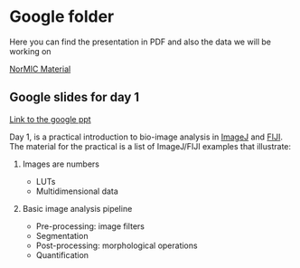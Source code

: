 # Google folder

Here you can find the presentation in PDF and also the data we will be working on

[NorMIC Material](https://drive.google.com/drive/folders/1ASx1uBnLG7xr8hqTlWnkWvnNvj-uJ3sI?usp=sharing)

## Google slides for day 1

[Link to the google ppt](https://docs.google.com/presentation/d/1ic1tvGotdSsfa66PMfWprfFOx4ATRQpMvK5gVgvuik0/edit?usp=sharing)

Day 1, is a practical introduction to bio-image analysis in [ImageJ](https://imagej.nih.gov/ij/index.html) and [FIJI](https://imagej.net/Fiji). The material for the practical is a list of ImageJ/FIJI examples that illustrate:

1. Images are numbers
    * LUTs
    * Multidimensional data

2. Basic image analysis pipeline
    * Pre-processing: image filters
    * Segmentation
    * Post-processing: morphological operations
    * Quantification

